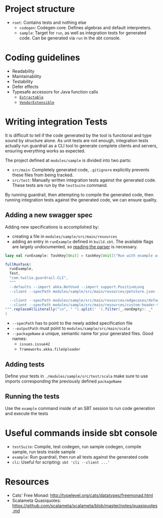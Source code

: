 Project structure
=================

- `root`: Contains tests and nothing else
  - `codegen`: Codegen core. Defines algebras and default interpreters.
  - `sample`: Target for `run`, as well as integration tests for generated code. Can be generated via `run` in the sbt console.

Coding guidelines
=================

- Readability
- Maintainability
- Testability
- Defer effects
- Typesafe accessors for Java function calls
  - [`Extractable`](../modules/codegen/src/main/scala/com/twilio/guardrail/extract/Extractable.scala)
  - [`VendorExtensible`](../modules/codegen/src/main/scala/com/twilio/guardrail/extract/VendorExtension.scala)

Writing integration Tests
=========================

It is difficult to tell if the code generated by the tool is functional and type
sound by structure alone. As unit tests are not enough, integration tests
actually run guardrail as a CLI tool to generate complete clients and servers,
ensuring everything works as expected.

The project defined at `modules/sample` is divided into two parts:
 - `src/main`: Completely generated code, `.gitignore` explicitly prevents these files from being tracked.
 - `src/test`: Manually written integration tests against the generated code. These tests are run by the `testSuite` command.

By running guardrail, then attempting to compile the generated code, then
running integration tests against the generated code, we can ensure quality.

Adding a new swagger spec
-------------------------

Adding new specifications is accomplished by:

 - creating a file in `modules/sample/src/main/resources`
 - adding an entry in `runExample` defined in `build.sbt`. The available flags are largely undocumented, so [reading the parser](https://github.com/blast-hardcheese/guardrail/blob/26f1ad483e5a26c82f79b9d24a8aa9b87e820f72/modules/codegen/src/main/scala/com/twilio/guardrail/core/CoreTermInterp.scala#L76-L111) is necessary.

```scala
lazy val runExample: TaskKey[Unit] = taskKey[Unit]("Run with example args")

fullRunTask(
  runExample,
  Test,
  "com.twilio.guardrail.CLI",
  """
  --defaults --import akka.NotUsed --import support.PositiveLong
  --client --specPath modules/sample/src/main/resources/petstore.json --outputPath modules/sample/src/main/scala --packageName clients.http4s --framework http4s

  --client --specPath modules/sample/src/main/resources/edgecases/defaults.yaml --outputPath modules/sample/src/main/scala --packageName edgecases.defaults
  --client --specPath modules/sample/src/main/resources/custom-header-type.yaml --outputPath modules/sample/src/main/scala --packageName tests.customTypes.customHeader
""".replaceAllLiterally("\n", " ").split(' ').filter(_.nonEmpty): _*
)
```

- `--specPath` has to point to the newly added specification file
- `--outputPath` must point to `modules/sample/src/main/scala`
- `--packageName` a unique, semantic name for your generated files. Good names:
   - `issues.issue42`
   - `frameworks.akka.fileUploader`

Adding tests
------------

Define your tests in `./modules/sample/src/test/scala` make sure to use
imports corresponding the previously defined `packageName`

Running the tests
-----------------

Use the `example` command inside of an SBT session to run code generation and execute the tests


Useful commands inside sbt console
==================================

- `testSuite`: Compile, test codegen, run sample codegen, compile sample, run tests inside sample
- `example`: Run guardrail, then run all tests against the generated code
- `cli`: Useful for scripting: `sbt 'cli --client ...'`

Resources
=========

- Cats' Free Monad: http://typelevel.org/cats/datatypes/freemonad.html
- Scalameta Quasiquotes: https://github.com/scalameta/scalameta/blob/master/notes/quasiquotes.md
